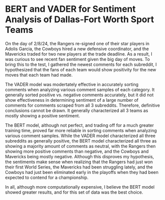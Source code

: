 # BERT and VADER for Sentiment Analysis of Dallas-Fort Worth Sport Teams

On the day of 2/8/24, the Rangers re-signed one of their star players in Adolis
Garcia, the Cowboys hired a new defensive coordinator, and the Mavericks traded for two new players at the trade deadline.
As a result, I was curious to see recent fan sentiment given the big day of moves. To bring this to the test, I gathered the
newest comments for each subreddit, I hypothesized that the fans of each team would show positivity for the new moves that 
each team had made.

The VADER model was modertately effective in accurately sorting comments when analyzing various comment samples of each
category. It generally sorted positive vs. negative comments accurately, but it did not show effectiveness in determining 
sentiment of a large number of comments for comments scraped from all 3 subreddits. Therefore, definitive conclusions cannot
be drawn. It generally characterized all 3 teams as mostly showing a positive sentiment.

The BERT model, although not perfect, and trading off for a much greater training time, proved far more reliable in sorting
comments when analyzing various comment samples. While the VADER model characterized all three subreddits as generally 
positive, the BERT model characterized all three as showing a majority amount of comments as neutral, with the Rangers then
showing more positive comments than negative, and the Cowboys and Mavericks being mostly negative. Although this disproves
my hypothesis, the sentiments make sense when realizing that the Rangers had just won their first World Series, the 
Mavericks had been struggling lately, and the Cowboys had just been eliminated early in the playoffs when they had been 
expected to contend for a championship.

In all, although more computationally expensive, I believe the BERT model showed greater results, and for this set of data
was the best choice.

